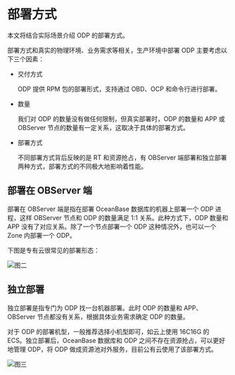 # 部署方式

本文将结合实际场景介绍 ODP 的部署方式。

部署方式和真实的物理环境、业务需求等相关，生产环境中部署 ODP 主要考虑以下三个因素：

* 交付方式

  ODP 提供 RPM 包的部署形式，支持通过 OBD、OCP 和命令行进行部署。

* 数量

  我们对 ODP 的数量没有做任何限制，但真实部署时，ODP 的数量和 APP 或 OBServer 节点的数量有一定关系，这取决于具体的部署方式。

* 部署方式

  不同部署方式背后反映的是 RT 和资源抢占，有 OBServer 端部署和独立部署两种方式，部署方式的不同极大地影响着性能。

## 部署在 OBServer 端

部署在 OBServer 端是指在部署 OceanBase 数据库的机器上部署一个 ODP 进程，这样 OBServer 节点和 ODP 的数量满足 1:1 关系。此种方式下，ODP 数量和 APP 没有了对应关系。除了一个节点部署一个 ODP 这种情况外，也可以一个 Zone 内部署一个 ODP。

下图是专有云很常见的部署形态：

![图二](https://obbusiness-private.oss-cn-shanghai.aliyuncs.com/doc/img/odp/V4.0.0/zh-CN/2.install/3.deploy-02.png)

## 独立部署

独立部署是指专门为 ODP 找一台机器部署。此时 ODP 的数量和 APP、OBServer 节点都没有关系，根据具体业务需求确定 ODP 的数量。

对于 ODP 的部署机型，一般推荐选择小机型即可，如云上使用 16C16G 的 ECS。独立部署后，OceanBase 数据库和 ODP 之间不存在资源抢占，可以更好地管理 ODP，将 ODP 做成资源池对外服务，目前公有云使用了该部署方式。

![图三](https://obbusiness-private.oss-cn-shanghai.aliyuncs.com/doc/img/odp/V4.0.0/zh-CN/2.install/3.deploy-03.png)
